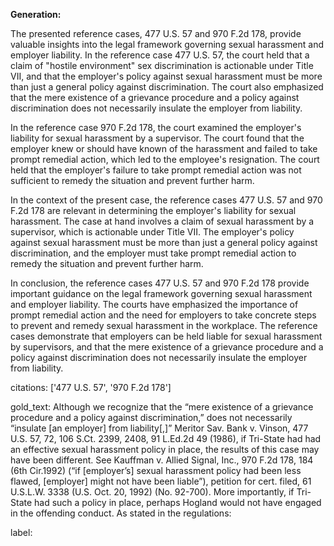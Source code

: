**Generation:**



The presented reference cases, 477 U.S. 57 and 970 F.2d 178, provide valuable insights into the legal framework governing sexual harassment and employer liability. In the reference case 477 U.S. 57, the court held that a claim of "hostile environment" sex discrimination is actionable under Title VII, and that the employer's policy against sexual harassment must be more than just a general policy against discrimination. The court also emphasized that the mere existence of a grievance procedure and a policy against discrimination does not necessarily insulate the employer from liability.

In the reference case 970 F.2d 178, the court examined the employer's liability for sexual harassment by a supervisor. The court found that the employer knew or should have known of the harassment and failed to take prompt remedial action, which led to the employee's resignation. The court held that the employer's failure to take prompt remedial action was not sufficient to remedy the situation and prevent further harm.

In the context of the present case, the reference cases 477 U.S. 57 and 970 F.2d 178 are relevant in determining the employer's liability for sexual harassment. The case at hand involves a claim of sexual harassment by a supervisor, which is actionable under Title VII. The employer's policy against sexual harassment must be more than just a general policy against discrimination, and the employer must take prompt remedial action to remedy the situation and prevent further harm.

In conclusion, the reference cases 477 U.S. 57 and 970 F.2d 178 provide important guidance on the legal framework governing sexual harassment and employer liability. The courts have emphasized the importance of prompt remedial action and the need for employers to take concrete steps to prevent and remedy sexual harassment in the workplace. The reference cases demonstrate that employers can be held liable for sexual harassment by supervisors, and that the mere existence of a grievance procedure and a policy against discrimination does not necessarily insulate the employer from liability.



citations: ['477 U.S. 57', '970 F.2d 178']

gold_text: Although we recognize that the “mere existence of a grievance procedure and a policy against discrimination,” does not necessarily “insulate [an employer] from liability[,]” Meritor Sav. Bank v. Vinson, 477 U.S. 57, 72, 106 S.Ct. 2399, 2408, 91 L.Ed.2d 49 (1986), if Tri-State had had an effective sexual harassment policy in place, the results of this case may have been different. See Kauffman v. Allied Signal, Inc., 970 F.2d 178, 184 (6th Cir.1992) (“if [employer’s] sexual harassment policy had been less flawed, [employer] might not have been liable”), petition for cert. filed, 61 U.S.L.W. 3338 (U.S. Oct. 20, 1992) (No. 92-700). More importantly, if Tri-State had such a policy in place, perhaps Hogland would not have engaged in the offending conduct. As stated in the regulations:

label: 